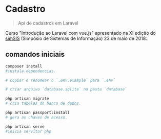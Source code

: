 # Cadastro

> Api de cadastros em Laravel

Curso "Introdução ao Laravel com vue.js" apresentado na XI edição do [simSIS](http://www.sisftc.com.br/simsis/) (Simpósio de Sistemas de Informação) 23 de maio de 2018.

## comandos iniciais

``` bash
composer install  
#instala dependencias. 

# copiar e renomear o `.env.example` para `.env`  

# criar arquivo `database.sqlite` na pasta `database`  

php artisan migrate  
# cria tabelas do banco de dados.

php artisan passport:install  
# gera as chaves de acesso.

php artisan serve  
#inicia servitor php
```

